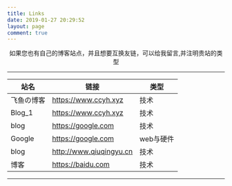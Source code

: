 ```yaml
---
title: Links
date: 2019-01-27 20:29:52
layout: page
comment: true
---
```


<div align="center">如果您也有自己的博客站点，并且想要互换友链，可以给我留言,并注明贵站的类型</div>

---

<div align="center">
	<table><thead><tr><th>站名</th><th>链接</th><th>类型</th></tr></thead><tbody><tr><td>飞鱼の博客</td><td><a href="https://ccyh.xyz" target="_blank" rel="noopener">https://www.ccyh.xyz</a></td><td>技术</td></tr><tr><td>Blog_1</td><td><a href="https://google.com" target="_blank" rel="noopener">https://www.ccyh.xyz</a></td><td>技术</td></tr><tr><td>blog</td><td><a href="https://google.com" target="_blank" rel="noopener">https://google.com</a></td><td>技术</td></tr><tr><td>Google</td><td><a href="https://w3c.ink/" target="_blank" rel="noopener">https://google.com</a></td><td>web与硬件</td></tr><tr><td>blog</td><td><a href="http://google.com" target="_blank" rel="noopener">http://www.qiuqingyu.cn</a></td><td>技术</td></tr><tr><td>博客</td><td><a href="https://baidu.com" target="_blank" rel="noopener">https://baidu.com</a></td><td>技术</td></tr></tbody></table>
</div>

---
